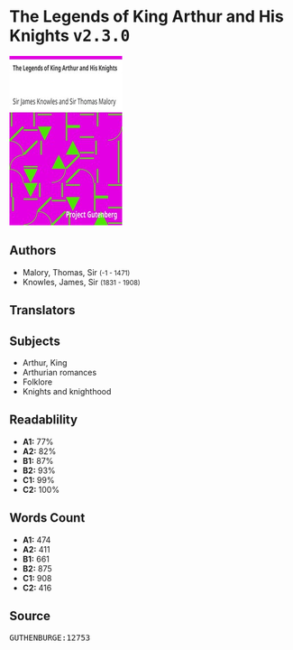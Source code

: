 # The Legends of King Arthur and His Knights <kbd>v2.3.0</kbd>

![](./cover.medium.jpg "")

## Authors


 - Malory, Thomas, Sir <small>(-1 - 1471)</small>
 - Knowles, James, Sir <small>(1831 - 1908)</small>

## Translators



## Subjects


 - Arthur, King
 - Arthurian romances
 - Folklore
 - Knights and knighthood

## Readablility


 - **A1:** 77%
 - **A2:** 82%
 - **B1:** 87%
 - **B2:** 93%
 - **C1:** 99%
 - **C2:** 100%

## Words Count


 - **A1:** 474
 - **A2:** 411
 - **B1:** 661
 - **B2:** 875
 - **C1:** 908
 - **C2:** 416

## Source


<kbd>GUTHENBURGE:12753</kbd>
